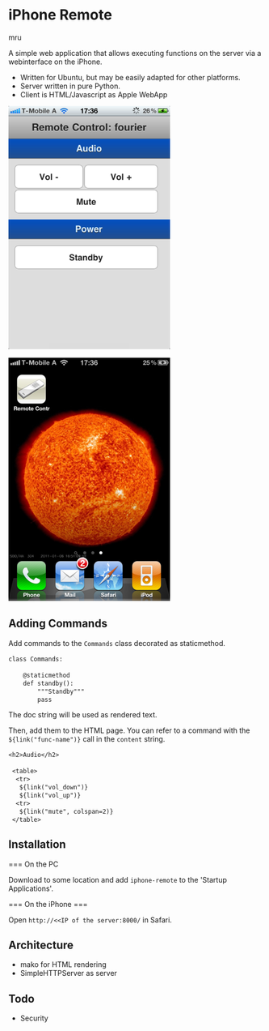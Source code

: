 iPhone Remote
=============

mru <mru at sisyphus dot teil dot cc>


A simple web application that allows executing functions on the server
via a webinterface on the iPhone.

 * Written for Ubuntu, but may be easily adapted for other platforms.
 * Server written in pure Python.
 * Client is HTML/Javascript as Apple WebApp

![Screenshot](https://github.com/mru00/iphone-remote/blob/master/screenshot-1.png?raw=true "Screenshot")

![Screenshot](https://github.com/mru00/iphone-remote/blob/master/screenshot-2.png?raw=true "Screenshot")


Adding Commands
---------------

Add commands to the `Commands` class decorated as staticmethod.


    class Commands:

        @staticmethod
        def standby():
            """Standby"""
            pass

The doc string will be used as rendered text.


Then, add them to the HTML page. You can refer to a command with the
`${link("func-name")}` call in the `content` string.

    <h2>Audio</h2>

     <table>
      <tr>
       ${link("vol_down")}
       ${link("vol_up")}
      <tr>
       ${link("mute", colspan=2)}
     </table>


Installation
---------

=== On the PC


Download to some location and add `iphone-remote` to the 'Startup Applications'.

=== On the iPhone ===


Open `http://<<IP of the server:8000/` in Safari.


Architecture
------------

 - mako for HTML rendering
 - SimpleHTTPServer as server

Todo
----

 - Security
